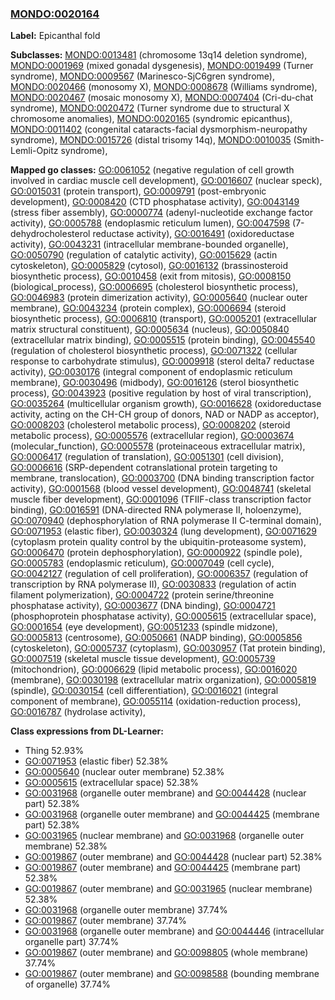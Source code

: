 
### [MONDO:0020164](http://purl.obolibrary.org/obo/MONDO_0020164)
**Label:** Epicanthal fold

**Subclasses:** [MONDO:0013481](http://purl.obolibrary.org/obo/MONDO_0013481) (chromosome 13q14 deletion syndrome), [MONDO:0001969](http://purl.obolibrary.org/obo/MONDO_0001969) (mixed gonadal dysgenesis), [MONDO:0019499](http://purl.obolibrary.org/obo/MONDO_0019499) (Turner syndrome), [MONDO:0009567](http://purl.obolibrary.org/obo/MONDO_0009567) (Marinesco-SjC6gren syndrome), [MONDO:0020466](http://purl.obolibrary.org/obo/MONDO_0020466) (monosomy X), [MONDO:0008678](http://purl.obolibrary.org/obo/MONDO_0008678) (Williams syndrome), [MONDO:0020467](http://purl.obolibrary.org/obo/MONDO_0020467) (mosaic monosomy X), [MONDO:0007404](http://purl.obolibrary.org/obo/MONDO_0007404) (Cri-du-chat syndrome), [MONDO:0020472](http://purl.obolibrary.org/obo/MONDO_0020472) (Turner syndrome due to structural X chromosome anomalies), [MONDO:0020165](http://purl.obolibrary.org/obo/MONDO_0020165) (syndromic epicanthus), [MONDO:0011402](http://purl.obolibrary.org/obo/MONDO_0011402) (congenital cataracts-facial dysmorphism-neuropathy syndrome), [MONDO:0015726](http://purl.obolibrary.org/obo/MONDO_0015726) (distal trisomy 14q), [MONDO:0010035](http://purl.obolibrary.org/obo/MONDO_0010035) (Smith-Lemli-Opitz syndrome), 

**Mapped go classes:** [GO:0061052](http://purl.obolibrary.org/obo/GO_0061052) (negative regulation of cell growth involved in cardiac muscle cell development), [GO:0016607](http://purl.obolibrary.org/obo/GO_0016607) (nuclear speck), [GO:0015031](http://purl.obolibrary.org/obo/GO_0015031) (protein transport), [GO:0009791](http://purl.obolibrary.org/obo/GO_0009791) (post-embryonic development), [GO:0008420](http://purl.obolibrary.org/obo/GO_0008420) (CTD phosphatase activity), [GO:0043149](http://purl.obolibrary.org/obo/GO_0043149) (stress fiber assembly), [GO:0000774](http://purl.obolibrary.org/obo/GO_0000774) (adenyl-nucleotide exchange factor activity), [GO:0005788](http://purl.obolibrary.org/obo/GO_0005788) (endoplasmic reticulum lumen), [GO:0047598](http://purl.obolibrary.org/obo/GO_0047598) (7-dehydrocholesterol reductase activity), [GO:0016491](http://purl.obolibrary.org/obo/GO_0016491) (oxidoreductase activity), [GO:0043231](http://purl.obolibrary.org/obo/GO_0043231) (intracellular membrane-bounded organelle), [GO:0050790](http://purl.obolibrary.org/obo/GO_0050790) (regulation of catalytic activity), [GO:0015629](http://purl.obolibrary.org/obo/GO_0015629) (actin cytoskeleton), [GO:0005829](http://purl.obolibrary.org/obo/GO_0005829) (cytosol), [GO:0016132](http://purl.obolibrary.org/obo/GO_0016132) (brassinosteroid biosynthetic process), [GO:0010458](http://purl.obolibrary.org/obo/GO_0010458) (exit from mitosis), [GO:0008150](http://purl.obolibrary.org/obo/GO_0008150) (biological_process), [GO:0006695](http://purl.obolibrary.org/obo/GO_0006695) (cholesterol biosynthetic process), [GO:0046983](http://purl.obolibrary.org/obo/GO_0046983) (protein dimerization activity), [GO:0005640](http://purl.obolibrary.org/obo/GO_0005640) (nuclear outer membrane), [GO:0043234](http://purl.obolibrary.org/obo/GO_0043234) (protein complex), [GO:0006694](http://purl.obolibrary.org/obo/GO_0006694) (steroid biosynthetic process), [GO:0006810](http://purl.obolibrary.org/obo/GO_0006810) (transport), [GO:0005201](http://purl.obolibrary.org/obo/GO_0005201) (extracellular matrix structural constituent), [GO:0005634](http://purl.obolibrary.org/obo/GO_0005634) (nucleus), [GO:0050840](http://purl.obolibrary.org/obo/GO_0050840) (extracellular matrix binding), [GO:0005515](http://purl.obolibrary.org/obo/GO_0005515) (protein binding), [GO:0045540](http://purl.obolibrary.org/obo/GO_0045540) (regulation of cholesterol biosynthetic process), [GO:0071322](http://purl.obolibrary.org/obo/GO_0071322) (cellular response to carbohydrate stimulus), [GO:0009918](http://purl.obolibrary.org/obo/GO_0009918) (sterol delta7 reductase activity), [GO:0030176](http://purl.obolibrary.org/obo/GO_0030176) (integral component of endoplasmic reticulum membrane), [GO:0030496](http://purl.obolibrary.org/obo/GO_0030496) (midbody), [GO:0016126](http://purl.obolibrary.org/obo/GO_0016126) (sterol biosynthetic process), [GO:0043923](http://purl.obolibrary.org/obo/GO_0043923) (positive regulation by host of viral transcription), [GO:0035264](http://purl.obolibrary.org/obo/GO_0035264) (multicellular organism growth), [GO:0016628](http://purl.obolibrary.org/obo/GO_0016628) (oxidoreductase activity, acting on the CH-CH group of donors, NAD or NADP as acceptor), [GO:0008203](http://purl.obolibrary.org/obo/GO_0008203) (cholesterol metabolic process), [GO:0008202](http://purl.obolibrary.org/obo/GO_0008202) (steroid metabolic process), [GO:0005576](http://purl.obolibrary.org/obo/GO_0005576) (extracellular region), [GO:0003674](http://purl.obolibrary.org/obo/GO_0003674) (molecular_function), [GO:0005578](http://purl.obolibrary.org/obo/GO_0005578) (proteinaceous extracellular matrix), [GO:0006417](http://purl.obolibrary.org/obo/GO_0006417) (regulation of translation), [GO:0051301](http://purl.obolibrary.org/obo/GO_0051301) (cell division), [GO:0006616](http://purl.obolibrary.org/obo/GO_0006616) (SRP-dependent cotranslational protein targeting to membrane, translocation), [GO:0003700](http://purl.obolibrary.org/obo/GO_0003700) (DNA binding transcription factor activity), [GO:0001568](http://purl.obolibrary.org/obo/GO_0001568) (blood vessel development), [GO:0048741](http://purl.obolibrary.org/obo/GO_0048741) (skeletal muscle fiber development), [GO:0001096](http://purl.obolibrary.org/obo/GO_0001096) (TFIIF-class transcription factor binding), [GO:0016591](http://purl.obolibrary.org/obo/GO_0016591) (DNA-directed RNA polymerase II, holoenzyme), [GO:0070940](http://purl.obolibrary.org/obo/GO_0070940) (dephosphorylation of RNA polymerase II C-terminal domain), [GO:0071953](http://purl.obolibrary.org/obo/GO_0071953) (elastic fiber), [GO:0030324](http://purl.obolibrary.org/obo/GO_0030324) (lung development), [GO:0071629](http://purl.obolibrary.org/obo/GO_0071629) (cytoplasm protein quality control by the ubiquitin-proteasome system), [GO:0006470](http://purl.obolibrary.org/obo/GO_0006470) (protein dephosphorylation), [GO:0000922](http://purl.obolibrary.org/obo/GO_0000922) (spindle pole), [GO:0005783](http://purl.obolibrary.org/obo/GO_0005783) (endoplasmic reticulum), [GO:0007049](http://purl.obolibrary.org/obo/GO_0007049) (cell cycle), [GO:0042127](http://purl.obolibrary.org/obo/GO_0042127) (regulation of cell proliferation), [GO:0006357](http://purl.obolibrary.org/obo/GO_0006357) (regulation of transcription by RNA polymerase II), [GO:0030833](http://purl.obolibrary.org/obo/GO_0030833) (regulation of actin filament polymerization), [GO:0004722](http://purl.obolibrary.org/obo/GO_0004722) (protein serine/threonine phosphatase activity), [GO:0003677](http://purl.obolibrary.org/obo/GO_0003677) (DNA binding), [GO:0004721](http://purl.obolibrary.org/obo/GO_0004721) (phosphoprotein phosphatase activity), [GO:0005615](http://purl.obolibrary.org/obo/GO_0005615) (extracellular space), [GO:0001654](http://purl.obolibrary.org/obo/GO_0001654) (eye development), [GO:0051233](http://purl.obolibrary.org/obo/GO_0051233) (spindle midzone), [GO:0005813](http://purl.obolibrary.org/obo/GO_0005813) (centrosome), [GO:0050661](http://purl.obolibrary.org/obo/GO_0050661) (NADP binding), [GO:0005856](http://purl.obolibrary.org/obo/GO_0005856) (cytoskeleton), [GO:0005737](http://purl.obolibrary.org/obo/GO_0005737) (cytoplasm), [GO:0030957](http://purl.obolibrary.org/obo/GO_0030957) (Tat protein binding), [GO:0007519](http://purl.obolibrary.org/obo/GO_0007519) (skeletal muscle tissue development), [GO:0005739](http://purl.obolibrary.org/obo/GO_0005739) (mitochondrion), [GO:0006629](http://purl.obolibrary.org/obo/GO_0006629) (lipid metabolic process), [GO:0016020](http://purl.obolibrary.org/obo/GO_0016020) (membrane), [GO:0030198](http://purl.obolibrary.org/obo/GO_0030198) (extracellular matrix organization), [GO:0005819](http://purl.obolibrary.org/obo/GO_0005819) (spindle), [GO:0030154](http://purl.obolibrary.org/obo/GO_0030154) (cell differentiation), [GO:0016021](http://purl.obolibrary.org/obo/GO_0016021) (integral component of membrane), [GO:0055114](http://purl.obolibrary.org/obo/GO_0055114) (oxidation-reduction process), [GO:0016787](http://purl.obolibrary.org/obo/GO_0016787) (hydrolase activity), 

**Class expressions from DL-Learner:**

- Thing 52.93%
- [GO:0071953](http://purl.obolibrary.org/obo/GO_0071953) (elastic fiber) 52.38%
- [GO:0005640](http://purl.obolibrary.org/obo/GO_0005640) (nuclear outer membrane) 52.38%
- [GO:0005615](http://purl.obolibrary.org/obo/GO_0005615) (extracellular space) 52.38%
- [GO:0031968](http://purl.obolibrary.org/obo/GO_0031968) (organelle outer membrane) and [GO:0044428](http://purl.obolibrary.org/obo/GO_0044428) (nuclear part) 52.38%
- [GO:0031968](http://purl.obolibrary.org/obo/GO_0031968) (organelle outer membrane) and [GO:0044425](http://purl.obolibrary.org/obo/GO_0044425) (membrane part) 52.38%
- [GO:0031965](http://purl.obolibrary.org/obo/GO_0031965) (nuclear membrane) and [GO:0031968](http://purl.obolibrary.org/obo/GO_0031968) (organelle outer membrane) 52.38%
- [GO:0019867](http://purl.obolibrary.org/obo/GO_0019867) (outer membrane) and [GO:0044428](http://purl.obolibrary.org/obo/GO_0044428) (nuclear part) 52.38%
- [GO:0019867](http://purl.obolibrary.org/obo/GO_0019867) (outer membrane) and [GO:0044425](http://purl.obolibrary.org/obo/GO_0044425) (membrane part) 52.38%
- [GO:0019867](http://purl.obolibrary.org/obo/GO_0019867) (outer membrane) and [GO:0031965](http://purl.obolibrary.org/obo/GO_0031965) (nuclear membrane) 52.38%
- [GO:0031968](http://purl.obolibrary.org/obo/GO_0031968) (organelle outer membrane) 37.74%
- [GO:0019867](http://purl.obolibrary.org/obo/GO_0019867) (outer membrane) 37.74%
- [GO:0031968](http://purl.obolibrary.org/obo/GO_0031968) (organelle outer membrane) and [GO:0044446](http://purl.obolibrary.org/obo/GO_0044446) (intracellular organelle part) 37.74%
- [GO:0019867](http://purl.obolibrary.org/obo/GO_0019867) (outer membrane) and [GO:0098805](http://purl.obolibrary.org/obo/GO_0098805) (whole membrane) 37.74%
- [GO:0019867](http://purl.obolibrary.org/obo/GO_0019867) (outer membrane) and [GO:0098588](http://purl.obolibrary.org/obo/GO_0098588) (bounding membrane of organelle) 37.74%


